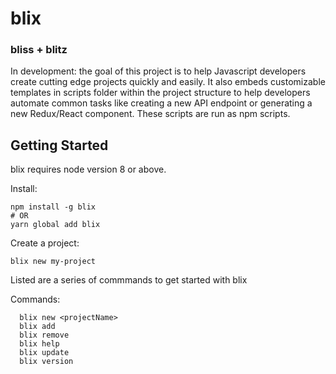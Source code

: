 # blix

### bliss + blitz 

In development: the goal of this project is to help Javascript developers create cutting edge projects quickly and easily. It also embeds customizable templates in scripts folder within the project structure to help developers automate common tasks like creating a new API endpoint or generating a new Redux/React component. These scripts are run as npm scripts.


## Getting Started

blix requires node version 8 or above. 

Install:

```
npm install -g blix
# OR
yarn global add blix 
```

Create a project:

```
blix new my-project 
```


Listed are a series of commmands to get started with blix

Commands: 
```
  blix new <projectName>
  blix add 
  blix remove
  blix help
  blix update 
  blix version
```  


